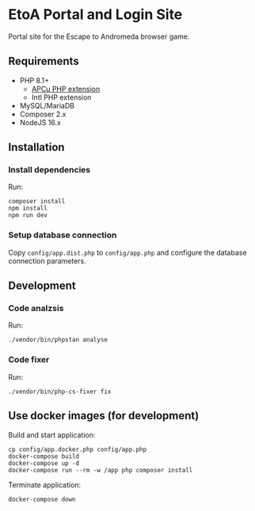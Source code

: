 # EtoA Portal and Login Site

Portal site for the Escape to Andromeda browser game.

## Requirements

* PHP 8.1+
  * [APCu PHP extension](https://pecl.php.net/package/APCu)
  * Intl PHP extension
* MySQL/MariaDB
* Composer 2.x
* NodeJS 16.x

## Installation

### Install dependencies

Run:

    composer install
    npm install
    npm run dev

### Setup database connection

Copy `config/app.dist.php` to `config/app.php` and configure the database connection parameters.

## Development

### Code analzsis

Run:

    ./vendor/bin/phpstan analyse

### Code fixer

Run:

    ./vendor/bin/php-cs-fixer fix

## Use docker images (for development)

Build and start application:

    cp config/app.docker.php config/app.php
    docker-compose build
    docker-compose up -d
    docker-compose run --rm -w /app php composer install

Terminate application:

    docker-compose down
